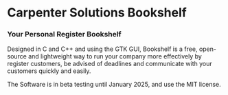 # Carpenter Solutions Bookshelf

### Your Personal Register Bookshelf

Designed in C and C++ and using the GTK GUI, Bookshelf is a free, open-source and 
lightweight way to run your company more effectively by register customers, 
be advised of deadlines and communicate with your customers quickly and easily.

The Software is in beta testing until January 2025, and use the MIT license.
